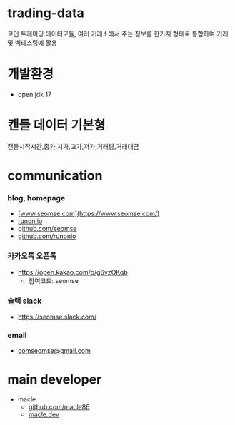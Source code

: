 # trading-data
코인 트레이딩 데이터모듈, 여러 거래소에서 주는 정보를 한가지 형태로 통합하여 거래 및 벡테스팅에 활용

# 개발환경
- open jdk 17

# 캔들 데이터 기본형
캔들시작시간,종가,시가,고가,저가,거래량,거래대금

# communication
### blog, homepage
- [www.seomse.com](https://www.seomse.com/)
- [runon.io](https://runon.io)
- [github.com/seomse](https://github.com/seomse)
- [github.com/runonio](https://github.com/runonio)

### 카카오톡 오픈톡
- https://open.kakao.com/o/g6vzOKqb
    - 참여코드: seomse

### 슬랙 slack
- https://seomse.slack.com/

### email
- comseomse@gmail.com


# main developer
- macle
    -  [github.com/macle86](https://github.com/macle86)
    -  [macle.dev](https://macle.dev)